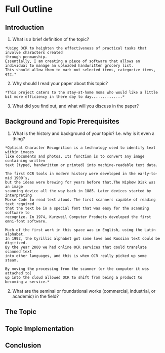 # Full Outline #

## Introduction ##
  1. What is a brief definition of the topic?

    *Using OCR to heighten the effectiveness of practical tasks that involve characters created
    through penmanship.  
    Essentially, I am creating a piece of software that allows an individual to manage an uploaded handwritten grocery list.
    This should allow them to mark out selected items, categorize items, etc.*

  2. Why should I read your paper about this topic?

    *This project caters to the stay-at-home moms who would like a little bit more efficiency in there day to day..............*

  3. What did you find out, and what will you discuss in the paper?

## Background and Topic Prerequisites ##
  1. What is the history and background of your topic? I.e. why is it even a thing?

    *Optical Character Recognition is a technology used to identify text within images
    like documents and photos. Its function is to convert any image containing written
    text (typed, handwritten or printed) into machine-readable text data.

    The first OCR tools in modern history were developed in the early-to-mid 1900’s,
    but the ideas were brewing for years before that.The Nipkow Disk was an image
    scanning device all the way back in 1885. Later devices started by interpreting
    Morse Code to read text aloud. The first scanners capable of reading text required
    that the text be in a special font that was easy for the scanning software to
    recognize. In 1974, Kurzweil Computer Products developed the first omni-font software.

    Much of the first work in this space was in English, using the Latin alphabet.
    In 1992, the Cyrillic alphabet got some love and Russian text could be digitized.
    By the year 2000 we had online OCR services that could translate scanned text
    into other languages, and this is when OCR really picked up some steam.

    By moving the processing from the scanner (or the computer it was attached to)
    up into the cloud allowed OCR to shift from being a product to becoming a service.*

  2. What are the seminal or foundational works (commercial, industrial, or academic) in the field?

## The Topic ##

## Topic Implementation ##

## Conclusion ##
